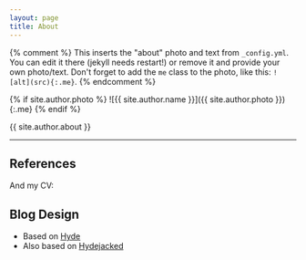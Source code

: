 ```yaml
---
layout: page
title: About
---
```


{% comment %}
  This inserts the "about" photo and text from `_config.yml`.
  You can edit it there (jekyll needs restart!) or remove it and provide your own photo/text.
  Don't forget to add the `me` class to the photo, like this: `![alt](src){:.me}`.
{% endcomment %}

{% if site.author.photo %}
  ![{{ site.author.name }}]({{ site.author.photo }}){:.me}
{% endif %}

{{ site.author.about }}

***

## References

<div class="sidebar-social">
<a href="https://github.com/BoBibelo"><i class="fa fa-github fa-2x"></i></a>
<a href="https://linkedin.com/in/arthurdouillard"><i class="fa fa-linkedin-square fa-2x"></i></a>
<a href="https://twitter.com/bobibelo"><i class="fa fa-twitter-square fa-2x"></i></a>
<a href="mailto:arthur.douillard@epita.fr"><i class="fa fa-envelope-o fa-2x"></i></a>
</div>

And my CV: <a href="/public/cv/cv.pdf"><i class="fa fa-file-text fa-2x"></i></a>

## Blog Design

* Based on [Hyde](http://hyde.getpoole.com/)
* Also based on [Hydejacked](http://qwtel.com/hydejack/2016/03/08/introducing-hydejack/)
